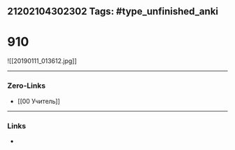 21202104302302
Tags: #type_unfinished_anki 
---
# 910

![[20190111_013612.jpg]]

---
### Zero-Links
- [[00 Учитель]]
---
### Links
-